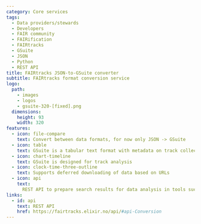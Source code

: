 ```yaml
---
category: Core services
tags:
  - Data providers/stewards
  - Developers
  - FAIR community
  - FAIRification
  - FAIRtracks
  - GSuite
  - JSON
  - Python
  - REST API
title: FAIRtracks JSON-to-GSuite converter
subtitle: FAIRtracks format conversion service
logo:
  path:
    - images
    - logos
    - gsuite-320-[fixed].png
  dimensions:
    height: 93
    width: 320
features:
  - icon: file-compare
    text: Convert between data formats, for now only JSON -> GSuite
  - icon: table
    text: GSuite is a tabular text format with metadata on track collections
  - icon: chart-timeline
    text: GSuite is designed for track analysis
  - icon: clock-time-three-outline
    text: Supports deferred downloading of data based on URLs
  - icon: api
    text:
      REST API to prepare search results for data analysis in tools such as the GSuite HyperBrowser
links:
  - id: api
    text: REST API
    href: https://fairtracks.elixir.no/api/#api-Conversion
---
```

